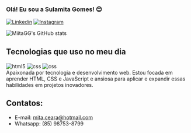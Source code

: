 ### Olá! Eu sou a  Sulamita Gomes! 😊


[![Linkedin](https://img.shields.io/badge/LinkedIn-0077B5?style=for-the-badge&logo=linkedin&logoColor=white)](https://www.linkedin.com/in/sulamita-gomes-a00410245/)
[![Instagram](https://img.shields.io/badge/Instagram-E4405F?style=for-the-badge&logo=instagram&logoColor=white)](https://www.instagram.com/kynnareth_/)

![MiitaGG's GitHub stats](https://github-readme-stats.vercel.app/api?username=MiitaGG&show_icons=true&theme=radical&locale=pt-br)

## Tecnologias que uso no meu dia
<div style="display: inline_block">
<img align="center" alt="html5" src="https://img.shields.io/badge/HTML5-E34F26?style=for-the-badge&logo=html5&logoColor=white">
<img align="center" alt="css" src="https://img.shields.io/badge/CSS3-1572B6?style=for-the-badge&logo=css3&logoColor=white">
<img align="center" alt="css" src="https://img.shields.io/badge/JavaScript-323330?style=for-the-badge&logo=javascript&logoColor=F7DF1E"><br/>
  Apaixonada por tecnologia e desenvolvimento web. Estou focada em aprender HTML, CSS e JavaScript e ansiosa para aplicar e expandir essas habilidades em projetos inovadores. 
</div>

## Contatos:
- E-mail: mita.ceara@hotmail.com
- Whatsapp: (85) 98753-8799

